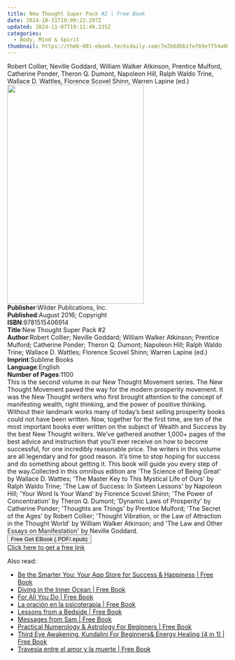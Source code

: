 ```yaml
---
title: New Thought Super Pack #2 | Free Book
date: 2024-10-31T19:09:22.297Z
updated: 2024-11-07T19:11:49.235Z
categories:
  - Body, Mind & Spirit
thumbnail: https://thmb-001-ebook.techidaily.com/7e2b6dbb1fef69e7f54a0663ce863bb52141ed25ac7292b34efed703eb443e9a.jpg
---
```

<main id="book-container">
  <div class="flex flex-col">
    <div class="book-brief flex-1 py-6 px-4 sm:p-6 md:py-10 md:px-8">
      <!-- brief-->
      <div class="book-brief-main">
        Robert Collier, Neville Goddard, William Walker Atkinson, Prentice
        Mulford, Catherine Ponder, Theron Q. Dumont, Napoleon Hill, Ralph Waldo
        Trine, Wallace D. Wattles, Florence Scovel Shinn, Warren Lapine (ed.)
      </div>
    </div>
    <div
      class="book-meta-info flex-1 grid gap-4 col-start-1 col-end-3 row-start-1 sm:mb-6 sm:grid-cols-4 lg:gap-6 lg:col-start-2 lg:row-end-6 lg:row-span-6 lg:mb-0"
    >
      <div
        class="book-meta-info-left place-content-center mt-4 p-4 text-sm leading-6 col-start-2 col-span-2 dark:text-slate-400"
      >
        <img
          class="w-full h-500 object-cover rounded-lg sm:h-255 sm:col-span-2 lg:col-span-full"
          src="https://img-001-ebook.techidaily.com/1e023d03f40df13ef6c47b5a51f0528a1775ac157e86672695dc13a291806eeb.jpg"
          alt=""
          width="312"
          height="500"
        />
      </div>
      <div
        class="book-meta-info-right mt-2 col-start-1 row-start-2 col-span-3 self-center"
      >
        <!-- meta data  -->
        <div class="flex flex-col px-4 md:px-8">
          <div class="flex-1">
            <strong>Publisher</strong>:<span class="px-2"
              >Wilder Publications, Inc.</span
            >
          </div>
          <div class="flex-1">
            <strong>Published</strong>:<span class="px-2"
              >August 2016; Copyright</span
            >
          </div>
          <div class="flex-1">
            <strong>ISBN</strong>:<span class="px-2">9781515406914</span>
          </div>
          <div class="flex-1">
            <strong>Title</strong>:<span class="px-2"
              >New Thought Super Pack #2</span
            >
          </div>
          <div class="flex-1">
            <strong>Author</strong>:<span class="px-2"
              >Robert Collier; Neville Goddard; William Walker Atkinson;
              Prentice Mulford; Catherine Ponder; Theron Q. Dumont; Napoleon
              Hill; Ralph Waldo Trine; Wallace D. Wattles; Florence Scovel
              Shinn; Warren Lapine (ed.)</span
            >
          </div>
          <div class="flex-1">
            <strong>Imprint</strong>:<span class="px-2">Sublime Books</span>
          </div>
          <div class="flex-1">
            <strong>Language</strong>:<span class="px-2">English</span>
          </div>
          <div class="flex-1">
            <strong>Number of Pages</strong>:<span class="px-2">1100</span>
          </div>
        </div>
      </div>
    </div>
    <div class="book-description flex-1 py-6 px-4 sm:p-6 md:py-10 md:px-8">
      <div class="book-description-main">
        <div accordion-content="" id="description">
          This is the second volume in our New Thought Movement series. The New
          Thought Movement paved the way for the modern prosperity movement. It
          was the New Thought writers who first brought attention to the concept
          of manifesting wealth, right thinking, and the power of positive
          thinking. Without their landmark works many of today’s best selling
          prosperity books could not have been written. Now, together for the
          first time, are ten of the most important books ever written on the
          subject of Wealth and Success by the best New Thought writers. We’ve
          gathered another 1,000+ pages of the best advice and instruction that
          you’ll ever receive on how to become successful, for one incredibly
          reasonable price. The writers in this volume are all legendary and for
          good reason. It’s time to stop hoping for success and do something
          about getting it. This book will guide you every step of the
          way.Collected in this omnibus edition are 'The Science of Being Great'
          by Wallace D. Wattles; 'The Master Key to This Mystical Life of Ours'
          by Ralph Waldo Trine; 'The Law of Success: In Sixteen Lessons' by
          Napoleon Hill; 'Your Word Is Your Wand' by Florence Scovel Shinn; 'The
          Power of Concentration' by Theron Q. Dumont; 'Dynamic Laws of
          Prosperity' by Catherine Ponder; 'Thoughts are Things' by Prentice
          Mulford; 'The Secret of the Ages' by Robert Collier; 'Thought
          Vibration, or the Law of Attraction in the Thought World' by William
          Walker Atkinson; and 'The Law and Other Essays on Manifestation' by
          Neville Goddard.
        </div>
        <div class="accordion-fader"></div>
      </div>
    </div>
    <div class="book-excerpts flex-1 py-6 px-4 sm:p-6 md:py-10 md:px-8"></div>
    <div
      class="book-about-author flex-1 py-6 px-4 sm:p-6 md:py-10 md:px-8"
    ></div>
    <div class="book-free-get flex-1 py-6 px-4 sm:p-6 md:py-10 md:px-8">
      <button
        id="btn-free-get"
        class="bg-blue-500 hover:bg-blue-700 text-white font-bold py-2 px-4 rounded"
      >
        Free Get EBook (.PDF/.epub)
      </button>
      <div id="countdown-display" class="px-2 text-lg mt-2"></div>
      <a
        id="free-link"
        class="hidden bg-blue-500 hover:bg-blue-700 text-white font-bold py-2 px-4 rounded"
        href="https://www.ebooks.com/en-us/book/96506776/new-thought-super-pack-2/robert-collier/"
        target="_blank"
        >Click here to get a free link</a
      >
    </div>
    <script>
      let countdownTime = 0;
      let countdownInterval = null;
      document
        .getElementById('btn-free-get')
        .addEventListener('click', startCountdown);
      function startCountdown() {
        countdownTime = new Date().getTime() + 60000 * 3;
        countdownInterval = setInterval(updateCountdown, 1000);
        document.getElementById('btn-free-get').disabled = true;
        document
          .getElementById('btn-free-get')
          .classList.add('bg-gray-500', 'cursor-not-allowed');
      }
      function updateCountdown() {
        let currentTime = new Date().getTime();
        let timeLeft = countdownTime - currentTime;
        let secondsLeft = Math.floor(timeLeft / 1000);
        document.getElementById('countdown-display').innerHTML =
          `Remaining time: ${secondsLeft} seconds.`;
        if (secondsLeft <= 0) {
          clearInterval(countdownInterval);
          document.getElementById('btn-free-get').classList.add('hidden');
          document.getElementById('free-link').classList.remove('hidden');
          document.getElementById('countdown-display').innerHTML = '';
        }
      }
    </script>
  </div>
</main>

<ins class="adsbygoogle"
      style="display:block"
      data-ad-client="ca-pub-7571918770474297"
      data-ad-slot="8358498916"
      data-ad-format="auto"
      data-full-width-responsive="true"></ins>
    

<span class="atpl-alsoreadstyle">Also read:</span>
<div><ul>
<li><a href="https://novels-ebooks.techidaily.com/210260160-9788194752073-be-the-smarter-you-your-app-store-for-success-happiness/"><u>Be the Smarter You: Your App Store for Success & Happiness | Free Book</u></a></li>
<li><a href="https://novels-ebooks.techidaily.com/210259787-9780834843592-diving-in-the-inner-ocean/"><u>Diving in the Inner Ocean | Free Book</u></a></li>
<li><a href="https://novels-ebooks.techidaily.com/210259998-9781524871673-for-all-you-do/"><u>For All You Do | Free Book</u></a></li>
<li><a href="https://novels-ebooks.techidaily.com/210258133-9786077132615-la-oracion-en-la-psicoterapia/"><u>La oración en la psicoterapia | Free Book</u></a></li>
<li><a href="https://novels-ebooks.techidaily.com/210258399-9781529341980-lessons-from-a-bedside/"><u>Lessons from a Bedside | Free Book</u></a></li>
<li><a href="https://novels-ebooks.techidaily.com/210260777-9781951130657-messages-from-sam/"><u>Messages from Sam | Free Book</u></a></li>
<li><a href="https://novels-ebooks.techidaily.com/210260815-9781801346993-practical-numerology-amp-astrology-for-beginners/"><u>Practical Numerology &amp; Astrology For Beginners | Free Book</u></a></li>
<li><a href="https://novels-ebooks.techidaily.com/210260806-9781801349550-third-eye-awakening-kundalini-for-beginnersamp-energy-healing-4-in-1/"><u>Third Eye Awakening, Kundalini For Beginners&amp; Energy Healing (4 in 1) | Free Book</u></a></li>
<li><a href="https://novels-ebooks.techidaily.com/210258131-9786077132714-travesia-entre-el-amor-y-la-muerte/"><u>Travesía entre el amor y la muerte | Free Book</u></a></li>
</ul></div>

